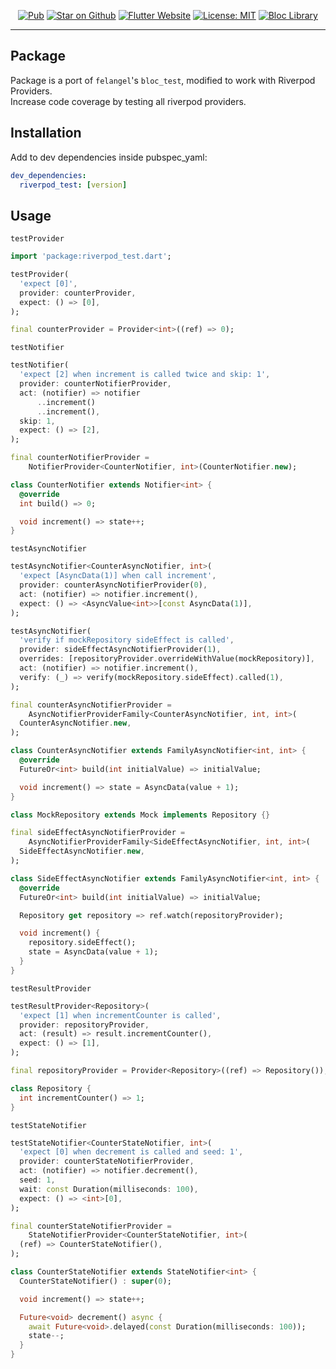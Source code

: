<p align="center">
<a href="https://pub.dev/packages/riverpod_test"><img src="https://img.shields.io/pub/v/riverpod_test.svg?color=blue" alt="Pub"></a>
<a href="https://github.com/Eronildo/riverpod_test"><img src="https://img.shields.io/github/stars/Eronildo/riverpod_test.svg?style=flat&logo=github&colorB=blue&label=stars" alt="Star on Github"></a>
<a href="https://docs.flutter.dev/development/data-and-backend/state-mgmt/options#riverpod"><img src="https://img.shields.io/badge/flutter-website-deepskyblue.svg" alt="Flutter Website"></a>
<a href="https://opensource.org/licenses/MIT"><img src="https://img.shields.io/badge/license-MIT-purple.svg" alt="License: MIT"></a>
<a href="https://github.com/rrousselGit/riverpod"><img src="https://img.shields.io/pub/v/riverpod.svg?label=riverpod&color=blue)](https://pub.dartlang.org/packages/riverpod" alt="Bloc Library"></a>
</p>

---

## Package

Package is a port of `felangel`'s `bloc_test`, modified to work with Riverpod Providers.\
Increase code coverage by testing all riverpod providers.

## Installation

Add to dev dependencies inside pubspec_yaml:

```yaml
dev_dependencies:
  riverpod_test: [version]
```

## Usage

`testProvider`

```dart
import 'package:riverpod_test.dart';

testProvider(
  'expect [0]',
  provider: counterProvider,
  expect: () => [0],
);

final counterProvider = Provider<int>((ref) => 0);
```

`testNotifier`

```dart
testNotifier(
  'expect [2] when increment is called twice and skip: 1',
  provider: counterNotifierProvider,
  act: (notifier) => notifier
      ..increment()
      ..increment(),
  skip: 1,
  expect: () => [2],
);

final counterNotifierProvider =
    NotifierProvider<CounterNotifier, int>(CounterNotifier.new);

class CounterNotifier extends Notifier<int> {
  @override
  int build() => 0;

  void increment() => state++;
}

```

`testAsyncNotifier`

```dart
testAsyncNotifier<CounterAsyncNotifier, int>(
  'expect [AsyncData(1)] when call increment',
  provider: counterAsyncNotifierProvider(0),
  act: (notifier) => notifier.increment(),
  expect: () => <AsyncValue<int>>[const AsyncData(1)],
);

testAsyncNotifier(
  'verify if mockRepository sideEffect is called',
  provider: sideEffectAsyncNotifierProvider(1),
  overrides: [repositoryProvider.overrideWithValue(mockRepository)],
  act: (notifier) => notifier.increment(),
  verify: (_) => verify(mockRepository.sideEffect).called(1),
);

final counterAsyncNotifierProvider =
    AsyncNotifierProviderFamily<CounterAsyncNotifier, int, int>(
  CounterAsyncNotifier.new,
);

class CounterAsyncNotifier extends FamilyAsyncNotifier<int, int> {
  @override
  FutureOr<int> build(int initialValue) => initialValue;

  void increment() => state = AsyncData(value + 1);
}

class MockRepository extends Mock implements Repository {}

final sideEffectAsyncNotifierProvider =
    AsyncNotifierProviderFamily<SideEffectAsyncNotifier, int, int>(
  SideEffectAsyncNotifier.new,
);

class SideEffectAsyncNotifier extends FamilyAsyncNotifier<int, int> {
  @override
  FutureOr<int> build(int initialValue) => initialValue;

  Repository get repository => ref.watch(repositoryProvider);

  void increment() {
    repository.sideEffect();
    state = AsyncData(value + 1);
  }
}
```

`testResultProvider`

```dart
testResultProvider<Repository>(
  'expect [1] when incrementCounter is called',
  provider: repositoryProvider,
  act: (result) => result.incrementCounter(),
  expect: () => [1],
);

final repositoryProvider = Provider<Repository>((ref) => Repository());

class Repository {
  int incrementCounter() => 1;
}

```

`testStateNotifier`

```dart
testStateNotifier<CounterStateNotifier, int>(
  'expect [0] when decrement is called and seed: 1',
  provider: counterStateNotifierProvider,
  act: (notifier) => notifier.decrement(),
  seed: 1,
  wait: const Duration(milliseconds: 100),
  expect: () => <int>[0],
);

final counterStateNotifierProvider =
    StateNotifierProvider<CounterStateNotifier, int>(
  (ref) => CounterStateNotifier(),
);

class CounterStateNotifier extends StateNotifier<int> {
  CounterStateNotifier() : super(0);

  void increment() => state++;

  Future<void> decrement() async {
    await Future<void>.delayed(const Duration(milliseconds: 100));
    state--;
  }
}

```